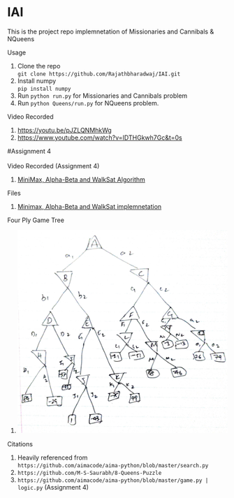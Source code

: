 # IAI

This is the project repo implemnetation of Missionaries and Cannibals & NQueens

Usage
1. Clone the repo <br> `git clone https://github.com/Rajathbharadwaj/IAI.git`
2. Install numpy <br> `pip install numpy`
3. Run `python run.py` for Missionaries and Cannibals problem
4. Run `python Queens/run.py` for NQueens problem.

Video Recorded
1. https://youtu.be/pJZLQNMhkWg
2. https://www.youtube.com/watch?v=IDTHGkwh7Gc&t=0s


#Assignment 4 <br><br>
Video Recorded (Assignment 4)
1. [MiniMax, Alpha-Beta and WalkSat Algorithm](https://www.youtube.com/watch?v=Agafl9B2THE)

Files 
1. [Minimax, Alpha-Beta and WalkSat implemnetation](https://github.com/Rajathbharadwaj/IAI/blob/main/minimax%2C_alpha_beta_and_walksat%20(2).ipynb)

Four Ply Game Tree
1. ![alt text](https://github.com/Rajathbharadwaj/IAI/blob/main/78fdd090_1.png?raw=true)


Citations

1. Heavily referenced from <br>`https://github.com/aimacode/aima-python/blob/master/search.py`
2. `https://github.com/M-S-Saurabh/8-Queens-Puzzle`
3. `https://github.com/aimacode/aima-python/blob/master/game.py | logic.py` (Assignment 4)
